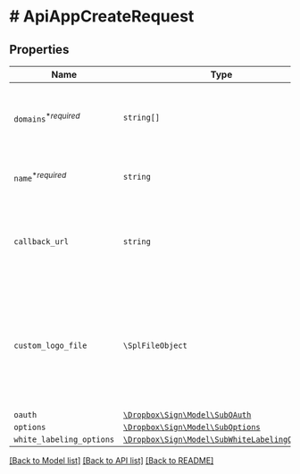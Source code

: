 # # ApiAppCreateRequest



## Properties

Name | Type | Description | Notes
------------ | ------------- | ------------- | -------------
| `domains`<sup>*_required_</sup> | ```string[]``` |  The domain names the ApiApp will be associated with.  |  |
| `name`<sup>*_required_</sup> | ```string``` |  The name you want to assign to the ApiApp.  |  |
| `callback_url` | ```string``` |  The URL at which the ApiApp should receive event callbacks.  |  |
| `custom_logo_file` | ```\SplFileObject``` |  An image file to use as a custom logo in embedded contexts. (Only applies to some API plans)  |  |
| `oauth` | [```\Dropbox\Sign\Model\SubOAuth```](SubOAuth.md) |    |  |
| `options` | [```\Dropbox\Sign\Model\SubOptions```](SubOptions.md) |    |  |
| `white_labeling_options` | [```\Dropbox\Sign\Model\SubWhiteLabelingOptions```](SubWhiteLabelingOptions.md) |    |  |

[[Back to Model list]](../../README.md#models) [[Back to API list]](../../README.md#endpoints) [[Back to README]](../../README.md)
